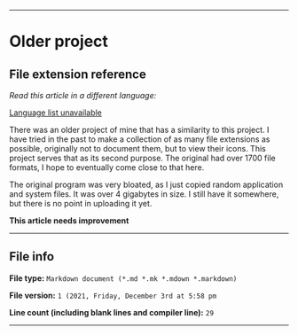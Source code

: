 
***

# Older project

## File extension reference

_Read this article in a different language:_

[Language list unavailable](/FINF/Documentatio/OlderProject/FileExtensionReference/)

There was an older project of mine that has a similarity to this project. I have tried in the past to make a collection of as many file extensions as possible, originally not to document them, but to view their icons. This project serves that as its second purpose. The original had over 1700 file formats, I hope to eventually come close to that here.

The original program was very bloated, as I just copied random application and system files. It was over 4 gigabytes in size. I still have it somewhere, but there is no point in uploading it yet.

**This article needs improvement**

***

## File info

**File type:** `Markdown document (*.md *.mk *.mdown *.markdown)`

**File version:** `1 (2021, Friday, December 3rd at 5:58 pm`

**Line count (including blank lines and compiler line):** `29`

***
